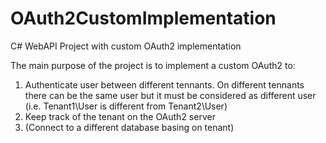 # OAuth2CustomImplementation
C# WebAPI Project with custom OAuth2 implementation

The main purpose of the project is to implement a custom OAuth2 to:
1. Authenticate user between different tennants. On different tennants there can be the same user but it must be considered as different user (i.e. Tenant1\User is different from Tenant2\User)
2. Keep track of the tenant on the OAuth2 server
3. (Connect to a different database basing on tenant)
